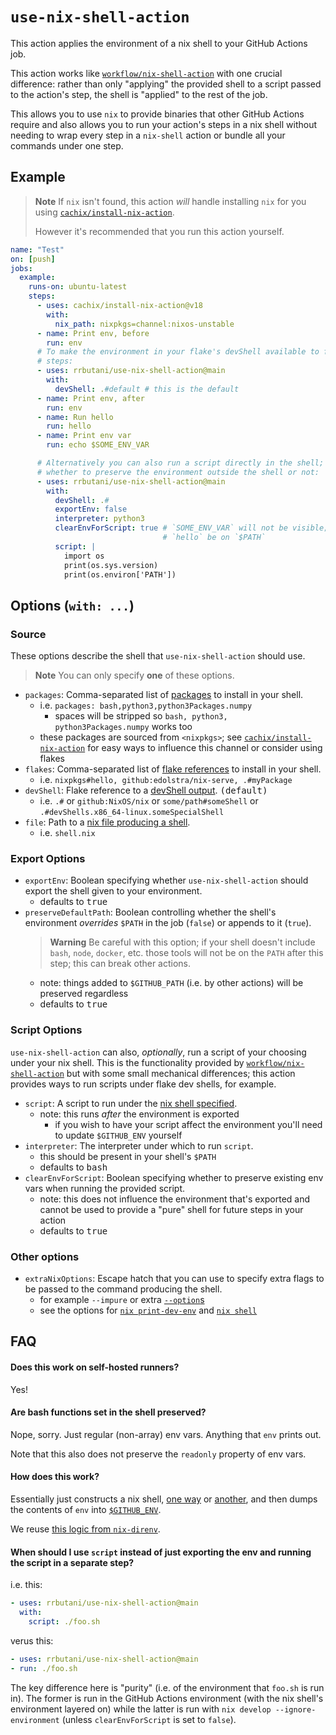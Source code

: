 # `use-nix-shell-action`

This action applies the environment of a nix shell to your GitHub Actions job.

This action works like [`workflow/nix-shell-action`](https://github.com/workflow/nix-shell-action) with one crucial difference: rather than only "applying" the provided shell to a script passed to the action's step, the shell is "applied" to the rest of the job.

This allows you to use `nix` to provide binaries that other GitHub Actions require and also allows you to run your action's steps in a nix shell without needing to wrap every step in a `nix-shell` action or bundle all your commands under one step.

## Example

> **Note**
> If `nix` isn't found, this action *will* handle installing `nix` for you using [`cachix/install-nix-action`](https://github.com/cachix/install-nix-action).
>
> However it's recommended that you run this action yourself.

```yaml
name: "Test"
on: [push]
jobs:
  example:
    runs-on: ubuntu-latest
    steps:
      - uses: cachix/install-nix-action@v18
        with:
          nix_path: nixpkgs=channel:nixos-unstable
      - name: Print env, before
        run: env
      # To make the environment in your flake's devShell available to future
      # steps:
      - uses: rrbutani/use-nix-shell-action@main
        with:
          devShell: .#default # this is the default
      - name: Print env, after
        run: env
      - name: Run hello
        run: hello
      - name: Print env var
        run: echo $SOME_ENV_VAR

      # Alternatively you can also run a script directly in the shell; choosing
      # whether to preserve the environment outside the shell or not:
      - uses: rrbutani/use-nix-shell-action@main
        with:
          devShell: .#
          exportEnv: false
          interpreter: python3
          clearEnvForScript: true # `SOME_ENV_VAR` will not be visible; nor will
                                  # `hello` be on `$PATH`
          script: |
            import os
            print(os.sys.version)
            print(os.environ['PATH'])
```

## Options (`with: ...`)

### Source

These options describe the shell that `use-nix-shell-action` should use.

> **Note**
> You can only specify **one** of these options.

  - `packages`: Comma-separated list of [packages](https://search.nixos.org/packages?) to install in your shell.
    + i.e. `packages: bash,python3,python3Packages.numpy`
      * spaces will be stripped so `bash, python3, python3Packages.numpy` works too
    + these packages are sourced from `<nixpkgs>`; see [`cachix/install-nix-action`](https://github.com/cachix/install-nix-action) for easy ways to influence this channel or consider using flakes
  - `flakes`: Comma-separated list of [flake references](https://nixos.org/manual/nix/stable/command-ref/new-cli/nix3-flake.html#flake-references) to install in your shell.
    + i.e. `nixpkgs#hello, github:edolstra/nix-serve, .#myPackage`
  - `devShell`: Flake reference to a [devShell output](https://nixos.wiki/wiki/Flakes). <kbd>(default)</kbd>
    + i.e. `.#` or `github:NixOS/nix` or `some/path#someShell` or `.#devShells.x86_64-linux.someSpecialShell`
  - `file`: Path to a [nix file producing a shell](https://nixos.wiki/wiki/Development_environment_with_nix-shell).
    + i.e. `shell.nix`

### Export Options

  - `exportEnv`: Boolean specifying whether `use-nix-shell-action` should export the shell given to your environment.
    + defaults to <kbd>true</kbd>
  - `preserveDefaultPath`: Boolean controlling whether the shell's environment *overrides* `$PATH` in the job (`false`) or appends to it (`true`).
    > **Warning**
    > Be careful with this option; if your shell doesn't include `bash`, `node`, `docker`, etc. those tools will not be on the `PATH` after this step; this can break other actions.
    + note: things added to `$GITHUB_PATH` (i.e. by other actions) will be preserved regardless
    + defaults to <kbd>true</kbd>

### Script Options

`use-nix-shell-action` can also, _optionally_, run a script of your choosing under your nix shell. This is the functionality provided by [`workflow/nix-shell-action`](https://github.com/workflow/nix-shell-action) but with some small mechanical differences; this action provides ways to run scripts under flake dev shells, for example.

  - `script`: A script to run under the [nix shell specified](#source).
    + note: this runs _after_ the environment is exported
      * if you wish to have your script affect the environment you'll need to update `$GITHUB_ENV` yourself
  - `interpreter`: The interpreter under which to run `script`.
    + this should be present in your shell's `$PATH`
    + defaults to <kbd>bash</kbd>
  - `clearEnvForScript`: Boolean specifying whether to preserve existing env vars when running the provided script.
    + note: this does not influence the environment that's exported and cannot be used to provide a "pure" shell for future steps in your action
    + defaults to <kbd>true</kbd>

### Other options

  - `extraNixOptions`: Escape hatch that you can use to specify extra flags to be passed to the command producing the shell.
    + for example `--impure` or extra [`--option`s](https://nixos.org/manual/nix/stable/command-ref/conf-file.html?highlight=nix.conf)
    + see the options for [`nix print-dev-env`](https://nixos.org/manual/nix/stable/command-ref/new-cli/nix3-print-dev-env.html#options) and [`nix shell`](https://nixos.org/manual/nix/stable/command-ref/new-cli/nix3-shell.html)

## FAQ

#### Does this work on self-hosted runners?

Yes!

#### Are bash functions set in the shell preserved?

Nope, sorry. Just regular (non-array) env vars. Anything that `env` prints out.

Note that this also does not preserve the `readonly` property of env vars.

#### How does this work?

Essentially just constructs a nix shell, [one way](https://nixos.org/manual/nix/stable/command-ref/new-cli/nix3-print-dev-env.html) or [another](https://nixos.org/manual/nix/stable/command-ref/new-cli/nix3-shell.html), and then dumps the contents of `env` into [`$GITHUB_ENV`](https://docs.github.com/en/actions/using-workflows/workflow-commands-for-github-actions#setting-an-environment-variable).

We reuse [this logic from `nix-direnv`](https://github.com/nix-community/nix-direnv/blob/75c74a090bf37f34cd92eeab7f22f17dc0fcd48f/direnvrc#L83-L126).

#### When should I use `script` instead of just exporting the env and running the script in a separate step?

i.e. this:
```yaml
- uses: rrbutani/use-nix-shell-action@main
  with:
    script: ./foo.sh
```

verus this:
```yaml
- uses: rrbutani/use-nix-shell-action@main
- run: ./foo.sh
```

The key difference here is "purity" (i.e. of the environment that `foo.sh` is run in). The former is run in the GitHub Actions environment (with the nix shell's environment layered on) while the latter is run with `nix develop --ignore-environment` (unless `clearEnvForScript` is set to `false`).
